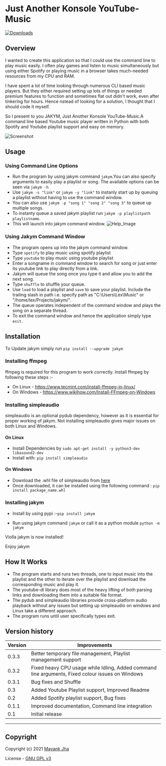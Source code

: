 # Just Another Konsole YouTube-Music

[![Downloads](https://static.pepy.tech/personalized-badge/jakym?period=total&units=international_system&left_color=blue&right_color=lightgrey&left_text=Total+Installs)](https://pepy.tech/project/jakym)

## Overview

I wanted to create this application so that I could use the command line to play music easily. I often play games and listen to music simultaneously but using either Spotify or playing music in a browser takes much-needed resources from my CPU and RAM.

I have spent a lot of time looking through numerous CLI based music players. But they either required setting up lots of things or needed premium features to function and sometimes flat out didn't work, even after tinkering for hours. Hence nstead of looking for a solution, I thought that I should code it myself.

So I present to you JAKYM, Just Another Konsole YouTube-Music.A command line based Youtube music player written in Python with both Spotify and Youtube playlist support and easy on memory.

![Screenshot](img/screenshot.gif?raw=true "screenshot")

## Usage

### Using Command Line Options

- Run the program by using jakym command ``` jakym ```.You can also specify arguments to easily play a playlist or song. The available options can be seen via ```jakym -h```
- Use ```jakym -s "link"``` or ```jakym -y "link"``` to instanly start up by queuing a playlist without having to use the command window.
- You can also use ```jakym -p "song 1" "song 2" "song 3"``` to queue up multiple songs.
- To instanty queue a saved jakym playlist run ```jakym -p playlistpath playlistname```.
- This will launch into jakym command window.
![Help_Image](img/help.png?raw=true "screenshot")

### Using Jakym Command Window

- The program opens up into the jakym command window.
- Type ```spotify``` to play music using spotify playlist
- Type ```youtube``` to play music using youtube playlist
- Enter a songname in command window to search for song or just enter its youtube link to play directly from a link.
- Jakym will queue the song once you type it and allow you to add the next song.
- Type ```shuffle``` to shuffle your queue.
- Use ```load``` to load a playlist and ```save``` to save your playlist. Include the trailing slash in path i.e. specify path as "C:\Users\Lex\Music\" or "/home/lex/Projects/jakym/".
- The queue operates independent of the command window and plays the song on a separate thread.
- To exit the command window and hence the application simply type ```exit```.

## Installation

To Update jakym simply run ```pip install --upgrade jakym```

### Installing ffmpeg

ffmpeg is required for this program to work correctly. Install ffmpeg by following these steps :-

- On Linux - <https://www.tecmint.com/install-ffmpeg-in-linux/>
- On Windows - <https://www.wikihow.com/Install-FFmpeg-on-Windows>

### Installing simpleaudio

simpleaudio is an optional pydub dependency, however as it is essential for proper working of jakym. Not installing simpleaudio gives major issues on both Linux and Windows.

#### On Linux

- Install Dependencies by ```sudo apt-get install -y python3-dev libasound2-dev```
- Install with: ```pip install simpleaudio```

#### On Windows

- Download the .whl file of simpleaudio from [here](https://www.lfd.uci.edu/~gohlke/pythonlibs/#simpleaudio)
- Once downloaded, it can be installed using the following command : ```pip install package_name.whl```

### Installing jakym

- Install by using pypi :-``` pip install jakym ```

- Run using jakym command ``` jakym ``` or call it as a python module ```python -m jakym```

Violla jakym is now installed!

Enjoy jakym

## How It Works

- The program starts and runs two threads, one to input music into the playlist and the other to iterate over the playlist and download the corresponding music and play it.
- The youtube-dl library does most of the heavy lifting of both parsing links and downloading them into a suitable file format.
- The pydub and simpleaudio libraries provide cross-platform audio playback without any issues but setting up simpleaudio on windows and Linux take a different approach.
- The program runs until user specifically types exit.

## Version history

| Version     | Improvements    |
| ----------- | ------------------    |
| 0.3.3       | Better temporary file management, Playlist management support |
| 0.3.2       | Fixed heavy CPU usage while Idling, Added command line arguments, Fixed colour issues on Windows |
| 0.3.1       | Bug fixes and Shuffle |
| 0.3         | Added Youtube Playlist support, Improved Readme |
| 0.2         | Added Spotify playlist support, Bug fixes |
| 0.1.1       | Improved documentation, Command line integration |
| 0.1         | Initial release |

---

## Copyright

Copyright (c) 2021 [Mayank Jha](https://github.com/themayankjha)

License - [GNU GPL v3](LICENSE)
